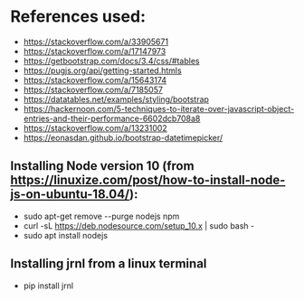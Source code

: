  # References used:
  * https://stackoverflow.com/a/33905671
  * https://stackoverflow.com/a/17147973
  * https://getbootstrap.com/docs/3.4/css/#tables
  * https://pugjs.org/api/getting-started.htmls
  * https://stackoverflow.com/a/15643174
  * https://stackoverflow.com/a/7185057
  * https://datatables.net/examples/styling/bootstrap
  * https://hackernoon.com/5-techniques-to-iterate-over-javascript-object-entries-and-their-performance-6602dcb708a8
  * https://stackoverflow.com/a/13231002
  * https://eonasdan.github.io/bootstrap-datetimepicker/

 ## Installing Node version 10 (from https://linuxize.com/post/how-to-install-node-js-on-ubuntu-18.04/):
  * sudo apt-get remove --purge nodejs npm
  * curl -sL https://deb.nodesource.com/setup_10.x | sudo bash -
  * sudo apt install nodejs

## Installing jrnl from a linux terminal
  * pip install jrnl

